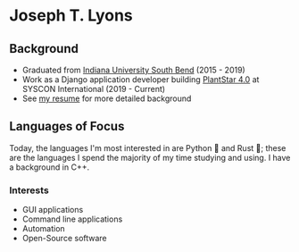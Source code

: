 # Joseph T. Lyons

## Background

- Graduated from [Indiana University South Bend](https://www.iusb.edu/) (2015 - 2019)
- Work as a Django application developer building [PlantStar 4.0](https://www.syscon-intl.com/plantstar) at SYSCON International (2019 - Current)
- See [my resume](https://github.com/JosephTLyons/Resume) for more detailed background

## Languages of Focus

Today, the languages I'm most interested in are Python 🐍 and Rust 🦀; these are the languages I spend the majority of my time studying and using.  I have a background in C++.

### Interests

- GUI applications
- Command line applications
- Automation
- Open-Source software
